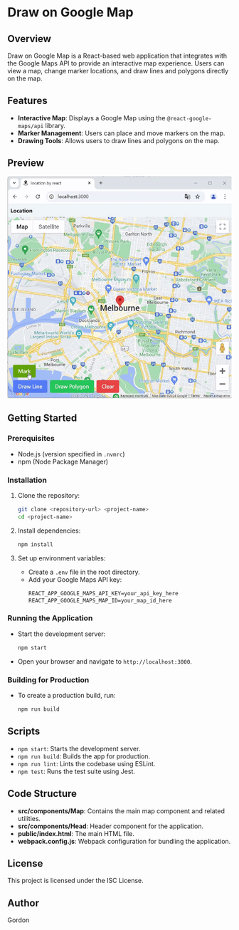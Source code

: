 # Draw on Google Map

## Overview

Draw on Google Map is a React-based web application that integrates with the Google Maps API to provide an interactive map experience. Users can view a map, change marker locations, and draw lines and polygons directly on the map.

## Features

- **Interactive Map**: Displays a Google Map using the `@react-google-maps/api` library.
- **Marker Management**: Users can place and move markers on the map.
- **Drawing Tools**: Allows users to draw lines and polygons on the map.

## Preview

![preview](./docs/preview.gif)

## Getting Started

### Prerequisites

- Node.js (version specified in `.nvmrc`)
- npm (Node Package Manager)

### Installation

1. Clone the repository:
   ```bash
   git clone <repository-url> <project-name>
   cd <project-name>
   ```

2. Install dependencies:
   ```bash
   npm install
   ```

3. Set up environment variables:
   - Create a `.env` file in the root directory.
   - Add your Google Maps API key:
     ```
     REACT_APP_GOOGLE_MAPS_API_KEY=your_api_key_here
     REACT_APP_GOOGLE_MAPS_MAP_ID=your_map_id_here
     ```

### Running the Application

- Start the development server:
  ```bash
  npm start
  ```

- Open your browser and navigate to `http://localhost:3000`.

### Building for Production

- To create a production build, run:
  ```bash
  npm run build
  ```

## Scripts

- `npm start`: Starts the development server.
- `npm run build`: Builds the app for production.
- `npm run lint`: Lints the codebase using ESLint.
- `npm test`: Runs the test suite using Jest.

## Code Structure

- **src/components/Map**: Contains the main map component and related utilities.
- **src/components/Head**: Header component for the application.
- **public/index.html**: The main HTML file.
- **webpack.config.js**: Webpack configuration for bundling the application.

## License

This project is licensed under the ISC License.

## Author

Gordon
